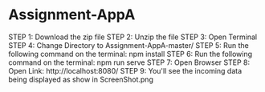 # Assignment-AppA
STEP 1: Download the zip file
STEP 2: Unzip the file
STEP 3: Open Terminal
STEP 4: Change Directory to Assignment-AppA-master/
STEP 5: Run the following command on the terminal: npm install
STEP 6: Run the following command on the terminal: npm run serve
STEP 7: Open Browser
STEP 8: Open Link: http://localhost:8080/
STEP 9: You'll see the incoming data being displayed as show in ScreenShot.png
